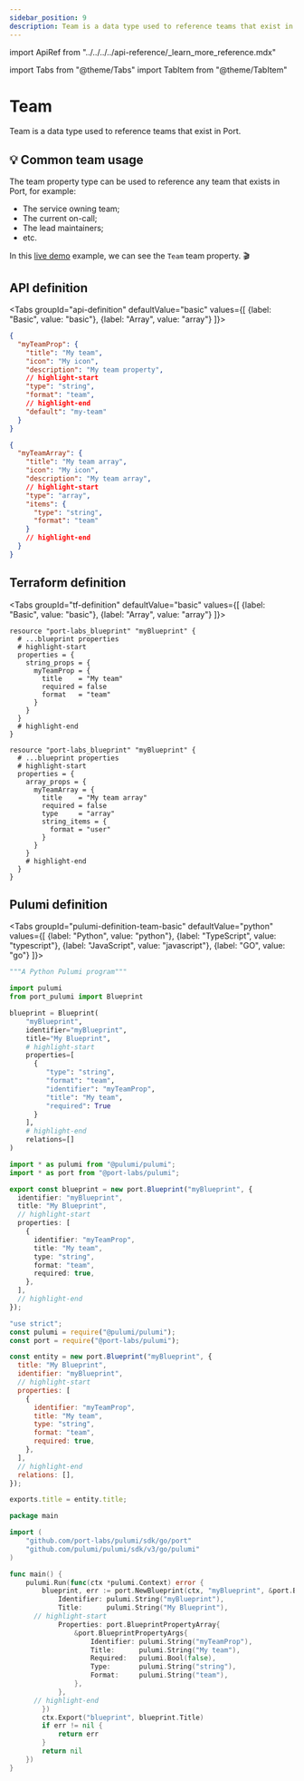 ```yaml
---
sidebar_position: 9
description: Team is a data type used to reference teams that exist in Port
---
```


import ApiRef from "../../../../api-reference/\_learn_more_reference.mdx"

import Tabs from "@theme/Tabs"
import TabItem from "@theme/TabItem"

# Team

Team is a data type used to reference teams that exist in Port.

## 💡 Common team usage

The team property type can be used to reference any team that exists in Port, for example:

- The service owning team;
- The current on-call;
- The lead maintainers;
- etc.

In this [live demo](https://demo.getport.io/services) example, we can see the `Team` team property. 🎬

## API definition

<Tabs groupId="api-definition" defaultValue="basic" values={[
{label: "Basic", value: "basic"},
{label: "Array", value: "array"}
]}>

<TabItem value="basic">

```json showLineNumbers
{
  "myTeamProp": {
    "title": "My team",
    "icon": "My icon",
    "description": "My team property",
    // highlight-start
    "type": "string",
    "format": "team",
    // highlight-end
    "default": "my-team"
  }
}
```

</TabItem>
<TabItem value="array">

```json showLineNumbers
{
  "myTeamArray": {
    "title": "My team array",
    "icon": "My icon",
    "description": "My team array",
    // highlight-start
    "type": "array",
    "items": {
      "type": "string",
      "format": "team"
    }
    // highlight-end
  }
}
```

</TabItem>
</Tabs>

<ApiRef />

## Terraform definition

<Tabs groupId="tf-definition" defaultValue="basic" values={[
{label: "Basic", value: "basic"},
{label: "Array", value: "array"}
]}>

<TabItem value="basic">

```hcl showLineNumbers
resource "port-labs_blueprint" "myBlueprint" {
  # ...blueprint properties
  # highlight-start
  properties = {
    string_props = {
      myTeamProp = {
        title    = "My team"
        required = false
        format   = "team"
      }
    }
  }
  # highlight-end
}
```

</TabItem>

<TabItem value="array">

```hcl showLineNumbers
resource "port-labs_blueprint" "myBlueprint" {
  # ...blueprint properties
  # highlight-start
  properties = {
    array_props = {
      myTeamArray = {
        title    = "My team array"
        required = false
        type     = "array"
        string_items = {
          format = "user"
        }
      }
    }
    # highlight-end
  }
}
```

</TabItem>

</Tabs>

## Pulumi definition

<Tabs groupId="pulumi-definition-team-basic" defaultValue="python" values={[
{label: "Python", value: "python"},
{label: "TypeScript", value: "typescript"},
{label: "JavaScript", value: "javascript"},
{label: "GO", value: "go"}
]}>

<TabItem value="python">

```python showLineNumbers
"""A Python Pulumi program"""

import pulumi
from port_pulumi import Blueprint

blueprint = Blueprint(
    "myBlueprint",
    identifier="myBlueprint",
    title="My Blueprint",
    # highlight-start
    properties=[
      {
         "type": "string",
         "format": "team",
         "identifier": "myTeamProp",
         "title": "My team",
         "required": True
      }
    ],
    # highlight-end
    relations=[]
)
```

</TabItem>

<TabItem value="typescript">

```typescript showLineNumbers
import * as pulumi from "@pulumi/pulumi";
import * as port from "@port-labs/pulumi";

export const blueprint = new port.Blueprint("myBlueprint", {
  identifier: "myBlueprint",
  title: "My Blueprint",
  // highlight-start
  properties: [
    {
      identifier: "myTeamProp",
      title: "My team",
      type: "string",
      format: "team",
      required: true,
    },
  ],
  // highlight-end
});
```

</TabItem>

<TabItem value="javascript">

```javascript showLineNumbers
"use strict";
const pulumi = require("@pulumi/pulumi");
const port = require("@port-labs/pulumi");

const entity = new port.Blueprint("myBlueprint", {
  title: "My Blueprint",
  identifier: "myBlueprint",
  // highlight-start
  properties: [
    {
      identifier: "myTeamProp",
      title: "My team",
      type: "string",
      format: "team",
      required: true,
    },
  ],
  // highlight-end
  relations: [],
});

exports.title = entity.title;
```

</TabItem>
<TabItem value="go">

```go showLineNumbers
package main

import (
	"github.com/port-labs/pulumi/sdk/go/port"
	"github.com/pulumi/pulumi/sdk/v3/go/pulumi"
)

func main() {
	pulumi.Run(func(ctx *pulumi.Context) error {
		blueprint, err := port.NewBlueprint(ctx, "myBlueprint", &port.BlueprintArgs{
			Identifier: pulumi.String("myBlueprint"),
			Title:      pulumi.String("My Blueprint"),
      // highlight-start
			Properties: port.BlueprintPropertyArray{
				&port.BlueprintPropertyArgs{
					Identifier: pulumi.String("myTeamProp"),
					Title:      pulumi.String("My team"),
					Required:   pulumi.Bool(false),
					Type:       pulumi.String("string"),
					Format:     pulumi.String("team"),
				},
			},
      // highlight-end
		})
		ctx.Export("blueprint", blueprint.Title)
		if err != nil {
			return err
		}
		return nil
	})
}
```

</TabItem>

</Tabs>
